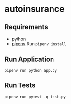 # autoinsurance

## Requirements
* python
* [pipenv](https://pipenv.kennethreitz.org/en/latest/install/#installing-pipenv)
Run `pipenv install`

## Run Application
```pipenv run python app.py```

## Run Tests
```pipenv run pytest -q test.py```